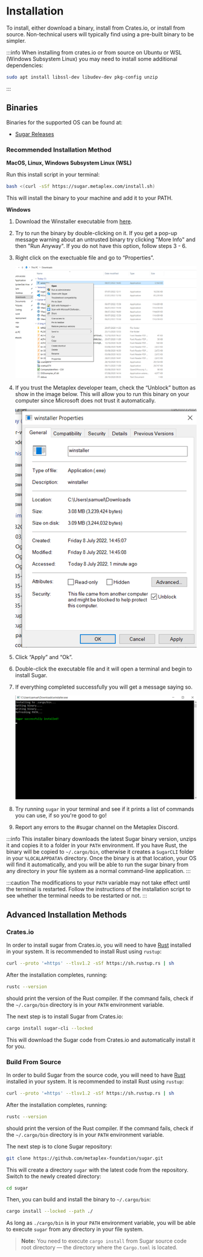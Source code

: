 # Installation

To install, either download a binary, install from Crates.io, or install from source. Non-technical users will typically find using a pre-built binary to be simpler.

:::info
When installing from crates.io or from source on Ubuntu or WSL (Windows Subsystem Linux) you may need to install some additional dependencies:
```bash
sudo apt install libssl-dev libudev-dev pkg-config unzip
``` 
:::

## Binaries

Binaries for the supported OS can be found at:
- [Sugar Releases](https://github.com/metaplex-foundation/sugar/releases)

### Recommended Installation Method

**MacOS, Linux, Windows Subsystem Linux (WSL)**

Run this install script in your terminal:
```bash
bash <(curl -sSf https://sugar.metaplex.com/install.sh)
```

This will install the binary to your machine and add it to your PATH. 

**Windows**

1. Download the Winstaller executable from [here](https://github.com/metaplex-foundation/winstaller/releases/latest/download/winstaller.exe).

2. Try to run the binary by double-clicking on it. If you get a pop-up message warning about an untrusted binary try clicking "More Info" and then "Run Anyway". If you do not have this option, follow steps 3 - 6. 

3. Right click on the exectuable file and go to “Properties”.

   ![Properties.PNG](./assets/Properties.png)

4. If you trust the Metaplex developer team, check the “Unblock” button as show in the image below. This will allow you to run this binary on your computer since Microsoft does not trust it automatically.

   ![Unblock.PNG](./assets/Unblock.png)

5. Click “Apply” and “Ok”.

6. Double-click the executable file and it will open a terminal and begin to install Sugar.

7. If everything completed successfully you will get a message saying so.

   ![installed.PNG](./assets/installed.png)

8. Try running `sugar` in your terminal and see if it prints a list of commands you can use, if so you're good to go!

9. Report any errors to the #sugar channel on the Metaplex Discord.


:::info
This installer binary downloads the latest Sugar binary version, unzips it and copies it to a folder in your `PATH` environment. If you have Rust, the binary will be copied to `~/.cargo/bin`, otherwise it creates a `SugarCLI` folder in your `%LOCALAPPDATA%` directory. Once the binary is at that location, your OS will find it automatically, and you will be able to run the sugar binary from any directory in your file system as a normal command-line application.
:::

:::caution
The modifications to your `PATH` variable may not take effect until the terminal is restarted. Follow the instructions of the installation script to see whether the terminal needs to be restarted or not.
:::

## Advanced Installation Methods

### Crates.io

In order to install sugar from Crates.io, you will need to have [Rust](https://www.rust-lang.org/tools/install) installed in your system. It is recommended to install Rust using `rustup`:

```bash
curl --proto '=https' --tlsv1.2 -sSf https://sh.rustup.rs | sh
```

After the installation completes, running:

```bash
rustc --version
```

should print the version of the Rust compiler. If the command fails, check if the `~/.cargo/bin` directory is in your `PATH` environment variable.

The next step is to install Sugar from Crates.io:

```bash
cargo install sugar-cli --locked
```
This will download the Sugar code from Crates.io and automatically install it for you.

### Build From Source

In order to build Sugar from the source code, you will need to have [Rust](https://www.rust-lang.org/tools/install) installed in your system. It is recommended to install Rust using `rustup`:

```bash
curl --proto '=https' --tlsv1.2 -sSf https://sh.rustup.rs | sh
```

After the installation completes, running:

```bash
rustc --version
```

should print the version of the Rust compiler. If the command fails, check if the `~/.cargo/bin` directory is in your `PATH` environment variable.

The next step is to clone Sugar repository:

```bash
git clone https://github.com/metaplex-foundation/sugar.git
```

This will create a directory `sugar` with the latest code from the repository. Switch to the newly created directory:

```bash
cd sugar
```

Then, you can build and install the binary to `~/.cargo/bin`:

```bash
cargo install --locked --path ./
```

As long as `./cargo/bin` is in your `PATH` environment variable, you will be able to execute `sugar` from any directory in your file system.

> **Note:** You need to execute `cargo install` from Sugar source code root directory &mdash; the directory where the `Cargo.toml` is located.
